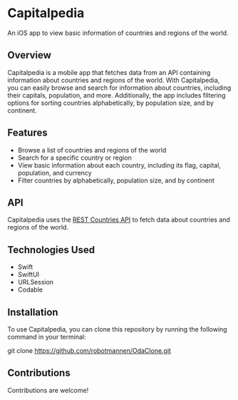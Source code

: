 # Capitalpedia

An iOS app to view basic information of countries and regions of the world. 

## Overview

Capitalpedia is a mobile app that fetches data from an API containing information about countries and regions of the world. With Capitalpedia, you can easily browse and search for information about countries, including their capitals, population, and more. Additionally, the app includes filtering options for sorting countries alphabetically, by population size, and by continent.

## Features

- Browse a list of countries and regions of the world
- Search for a specific country or region
- View basic information about each country, including its flag, capital, population, and currency
- Filter countries by alphabetically, population size, and by continent

## API

Capitalpedia uses the [REST Countries API](https://restcountries.com/) to fetch data about countries and regions of the world. 

## Technologies Used

- Swift
- SwiftUI
- URLSession
- Codable

## Installation

To use Capitalpedia, you can clone this repository by running the following command in your terminal:

git clone https://github.com/robotmannen/OdaClone.git

## Contributions

Contributions are welcome! 


